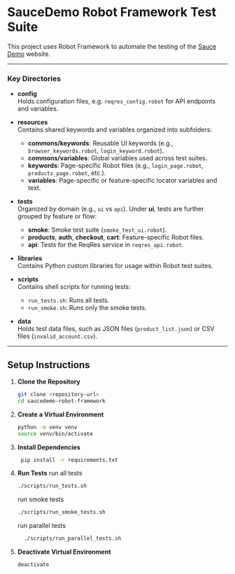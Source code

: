 # SauceDemo Robot Framework Test Suite

This project uses Robot Framework to automate the testing of the [Sauce Demo](https://www.saucedemo.com) website.

---

### Key Directories

- **config**  
  Holds configuration files, e.g. `reqres_config.robot` for API endpoints and variables.

- **resources**  
  Contains shared keywords and variables organized into subfolders:

  - **commons/keywords**: Reusable UI keywords (e.g., `browser_keywords.robot`, `login_keyword.robot`).
  - **commons/variables**: Global variables used across test suites.
  - **keywords**: Page-specific Robot files (e.g., `login_page.robot`, `products_page.robot`, etc.).
  - **variables**: Page-specific or feature-specific locator variables and text.

- **tests**  
  Organized by domain (e.g., `ui` vs `api`). Under **ui**, tests are further grouped by feature or flow:

  - **smoke**: Smoke test suite (`smoke_test_ui.robot`).
  - **products**, **auth**, **checkout**, **cart**: Feature-specific Robot files.
  - **api**: Tests for the ReqRes service in `reqres_api.robot`.

- **libraries**  
  Contains Python custom libraries for usage within Robot test suites.

- **scripts**  
  Contains shell scripts for running tests:

  - `run_tests.sh`: Runs all tests.
  - `run_smoke.sh`: Runs only the smoke tests.

- **data**  
  Holds test data files, such as JSON files (`product_list.json`) or CSV files (`invalid_account.csv`).

---

## Setup Instructions

1. **Clone the Repository**
   ```bash
   git clone <repository-url>
   cd saucedemo-robot-framework
   ```
2. **Create a Virtual Environment**
   ```bash
   python -m venv venv
   source venv/bin/activate
   ```
3. **Install Dependencies**
   ```bash
    pip install -r requirements.txt
   ```
4. **Run Tests**
   run all tests
   ```bash
   ./scripts/run_tests.sh
   ```
   run smoke tests
   ```bash
   ./scripts/run_smoke_tests.sh
   ```
   run parallel tests
   ```bash
     ./scripts/run_parallel_tests.sh
   ```
5. **Deactivate Virtual Environment**
   ```bash
   deactivate
   ```
